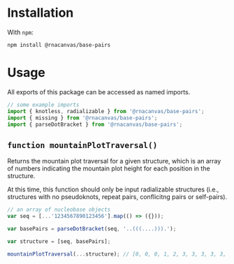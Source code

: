 # Installation

With `npm`:

```
npm install @rnacanvas/base-pairs
```

# Usage

All exports of this package can be accessed as named imports.

```javascript
// some example imports
import { knotless, radializable } from '@rnacanvas/base-pairs';
import { missing } from '@rnacanvas/base-pairs';
import { parseDotBracket } from '@rnacanvas/base-pairs';
```

## `function mountainPlotTraversal()`

Returns the mountain plot traversal for a given structure,
which is an array of numbers indicating the mountain plot height for each position in the structure.

At this time, this function should only be input radializable structures
(i.e., structures with no pseudoknots, repeat pairs, conflicitng pairs or self-pairs).

```javascript
// an array of nucleobase objects
var seq = [...'1234567890123456'].map(() => ({}));

var basePairs = parseDotBracket(seq, '..(((....))).');

var structure = [seq, basePairs];

mountainPlotTraversal(...structure); // [0, 0, 0, 1, 2, 3, 3, 3, 3, 3, 2, 0, 0]
```
